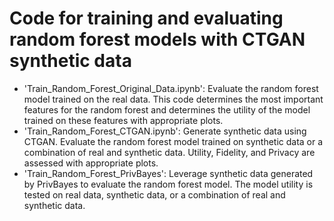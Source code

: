 # Code for training and evaluating random forest models with CTGAN synthetic data
- 'Train_Random_Forest_Original_Data.ipynb': Evaluate the random forest model trained on the real data. This code determines the most important features for the random forest and determines the utility of the model trained on these features with appropriate plots.
- 'Train_Random_Forest_CTGAN.ipynb': Generate synthetic data using CTGAN. Evaluate the random forest model trained on synthetic data or a combination of real and synthetic data. Utility, Fidelity, and Privacy are assessed with appropriate plots.
- 'Train_Random_Forest_PrivBayes': Leverage synthetic data generated by PrivBayes to evaluate the random forest model. The model utility is tested on real data, synthetic data, or a combination of real and synthetic data.
